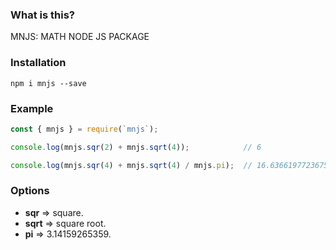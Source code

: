### What is this?

MNJS: MATH NODE JS PACKAGE

### Installation

`npm i mnjs --save`

### Example

```js
const { mnjs } = require(`mnjs`);

console.log(mnjs.sqr(2) + mnjs.sqrt(4));            // 6

console.log(mnjs.sqr(4) + mnjs.sqrt(4) / mnjs.pi);  // 16.63661977236754
```


### Options


* **sqr** => square.
* **sqrt** => square root.
* **pi** => 3.14159265359.

